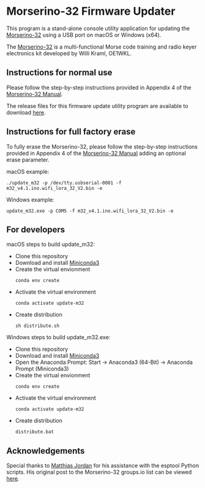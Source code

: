 # Morserino-32 Firmware Updater

This program is a stand-alone console utility application for updating the [Morserino-32](https://github.com//oe1wkl/Morserino-32) using a USB port on macOS or Windows (x64).

The [Morserino-32](https://github.com//oe1wkl/Morserino-32) is a multi-functional Morse code training and radio keyer electronics kit developed by Willi Kraml, OE1WKL.


## Instructions for normal use

Please follow the step-by-step instructions provided in Appendix 4 of the [Morserino-32 Manual](https://github.com/oe1wkl/Morserino-32/tree/master/Documentation/User%20Manual).

The release files for this firmware update utility program are available to download [here](https://github.com/joewittmer/Morserino-32-Firmware-Updater/releases).


## Instructions for full factory erase

To fully erase the Morserino-32, please follow the step-by-step instructions provided in Appendix 4 of the [Morserino-32 Manual](https://github.com/oe1wkl/Morserino-32/tree/master/Documentation/User%20Manual) adding an optional erase parameter. 

macOS example:

```
./update_m32 -p /dev/tty.usbserial-0001 -f m32_v4.1.ino.wifi_lora_32_V2.bin -e
```

Windows example:

```
update_m32.exe -p COM5 -f m32_v4.1.ino.wifi_lora_32_V2.bin -e
```


## For developers

macOS steps to build update_m32:

- Clone this repository
- Download and install [Miniconda3](https://docs.conda.io/en/latest/miniconda.html)
- Create the virtual envionment
  ```
  conda env create
  ```
- Activate the virtual environment
  ```
  conda activate update-m32
  ```
- Create distribution
  ```
  sh distribute.sh
  ```

Windows steps to build update_m32.exe:

- Clone this repository
- Download and install [Miniconda3](https://docs.conda.io/en/latest/miniconda.html)
- Open the Anaconda Prompt: Start -> Anaconda3 (64-Bit) -> Anaconda Prompt (Miniconda3)
- Create the virtual envionment
  ```
  conda env create
  ```
- Activate the virtual environment
  ```
  conda activate update-m32
  ```
- Create distribution
  ```
  distribute.bat
  ```



## Acknowledgements

Special thanks to [Matthias Jordan](https://github.com/matthiasjordan/Morserino-32) for his assistance with the esptool Python scripts. His original post to the Morserino-32 groups.io list can be viewed [here](https://morserino.groups.io/g/main/message/1044?p=,,,20,0,0,0::relevance,,Matthias,20,2,0,72596503).

